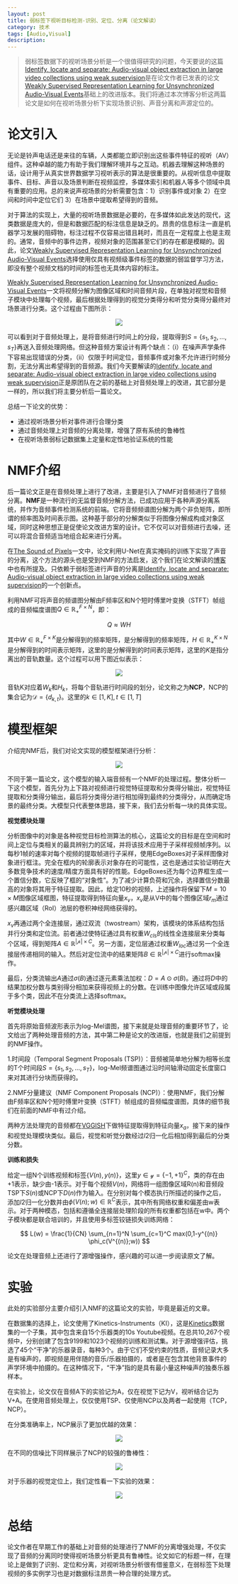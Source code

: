 ```yaml
---
layout: post
title: 弱标签下视听目标检测-识别、定位、分离（论文解读）
category: 技术
tags: [Audio,Visual]
description: 
---
```


> 弱标签数据下的视听场景分析是一个很值得研究的问题，今天要说的这篇[Identify, locate and separate: Audio-visual object extraction in large video collections using weak supervision](https://arxiv.org/abs/1811.04000)是在论文作者已发表的论文[Weakly Supervised Representation Learning for Unsynchronized Audio-Visual Events](https://arxiv.org/abs/1804.07345v1)基础上的改进版本。我们将通过本次博客分析这两篇论文是如何在视听场景分析下实现场景识别、声音分离和声源定位的。

# 论文引入

无论是铃声电话还是来往的车辆，人类都能立即识别出这些事件特征的视听（AV）组件。这种卓越的能力有助于我们理解环境并与之互动。机器去理解这种场景的话，设计用于从真实世界数据学习视听表示的算法是很重要的。从视听信息中提取事件、目标、声音以及场景判断在视频监控，多媒体索引和机器人等多个领域中具有重要的应用。总的来说声视场景的分析需要包含：1）识别事件或对象 2）在空间和时间中定位它们 3）在场景中提取希望得到的音频。

对于算法的实现上，大量的视听场景数据是必要的，在多媒体如此发达的现代，这类数据是庞大的，但是和数据匹配的标注信息是缺乏的。昂贵的信息标注一直是机器学习发展的阻碍物，标注过程不仅容易出错且耗时，而且在一定程度上也是主观的。通常，音频中的事件边界，视频对象的范围甚至它们的存在都是模糊的。因此，论文[Weakly Supervised Representation Learning for Unsynchronized Audio-Visual Events](https://arxiv.org/abs/1804.07345v1)选择使用仅具有视频级事件标签的数据的弱监督学习方法，即没有整个视频文档的时间的标签也无具体内容的标注。

[Weakly Supervised Representation Learning for Unsynchronized Audio-Visual Events](https://arxiv.org/abs/1804.07345v1)一文将视频分解为图像区域和时间音频片段，在单独对视觉和音频子模块中处理每个视频，最后根据处理得到的视觉分类得分和听觉分类得分最终对场景进行分类。这个过程由下图所示：

<p align="center">
    <img src="/assets/img/Speech/NCP1.png">
</p>

可以看到对于音频处理上，是将音频进行时间上的分段，提取得到$S=\lbrace s_1, s_2,...,s_T \rbrace$再送入音频处理网络。但这种音频方案设计有两个缺点：（i）在噪声声学条件下容易出现错误的分类，（ii）仅限于时间定位，音频事件或对象不允许进行时频分割，无法分离出希望得到的音频源。我们今天要解读的[Identify, locate and separate: Audio-visual object extraction in large video collections using weak supervision](https://arxiv.org/abs/1811.04000)正是原团队在之前的基础上对音频处理上的改进，其它部分是一样的，所以我们将主要分析后一篇论文。

总结一下论文的优势：

- 通过视听场景分析对事件进行合理分类
- 通过音频处理上对音频的分离处理，增强了原有系统的鲁棒性
- 在视听场景弱标记数据集上定量和定性地验证系统的性能

# NMF介绍

后一篇论文正是在音频处理上进行了改进，主要是引入了NMF对音频进行了音频分离。**NMF**是一种流行的无监督音频分解方法，已成功应用于各种声源分离系统，并作为音频事件检测系统的前端。它将音频频谱图分解为两个非负矩阵，即所谓的频率图及时间表示图。这种基于部分的分解类似于将图像分解成构成对象区域，同时这种思想正是促使论文改进方案的设计。它不仅可以对音频进行去噪，还可以将混合音频适当地组合起来进行分离。

在[The Sound of Pixels](https://arxiv.org/abs/1804.03160)一文中，论文利用U-Net在真实掩码的训练下实现了声音的分离，这个方法的源头也是受到NMF的方法启发，这个我们在论文解读的[博客](http://veigar1992.github.io/2018/12/18/sound_pixels.html)中也有所提及。只依赖于弱标签进行声音的分离是[Identify, locate and separate: Audio-visual object extraction in large video collections using weak supervision](https://arxiv.org/abs/1811.04000)的一个创新点。

利用NMF可将声音的频谱图分解由F频率区和N个短时傅里叶变换（STFT）帧组成的音频幅度谱图$Q \in \mathbb R_{+}^{F \times N}$，即：

$$
Q \approx WH
$$

其中$W \in \mathbb R_{+}^{F \times K}$是分解得到的频率矩阵，是分解得到的频率矩阵，$H \in \mathbb R_{+}^{K \times N}$是分解得到的时间表示矩阵，这里的是分解得到的时间表示矩阵，这里的$K$是指分离出的音轨数量。这个过程可以用下图近似表示：

<p align="center">
    <img src="/assets/img/Speech/NCP2.png">
</p>

音轨K对应着$W_k$和$H_k$，将每个音轨进行时间段的划分，论文称之为**NCP**，NCP的集合记为$\mathcal D = \lbrace d_{k ,t} \rbrace$。这里的$k \in [1, K], t \in [1,T]$

# 模型框架

介绍完NMF后，我们对论文实现的模型框架进行分析：

<p align="center">
    <img src="/assets/img/Speech/NCP3.png">
</p>

不同于第一篇论文，这个模型的输入端音频有一个NMF的处理过程。整体分析一下这个模型，首先分为上下路对视频进行视觉特征提取和分类得分输出，视觉特征提取和分类得分输出，最后将分类得分进行相加得到最终的分类得分，从而确定场景的最终分类。大模型只代表整体思路，接下来，我们去分析每一块的具体实现。

**视觉模块处理**

分析图像中的对象是各种视觉目标检测算法的核心，这篇论文的目标是在空间和时间上定位与类相关的最具辨别力的区域，并将该技术应用于子采样视频帧序列。以每秒1帧的速率对每个视频的提取帧进行子采样，使用EdgeBoxes对子采样图像对象进行框注。完全在框内的轮廓表示对象存在的可能性，这也是通过实验证明在大多数竞争技术的速度/精度方面具有好的性能。EdgeBoxes还为每个边界框生成一个置信分数，它反映了框的“对象性”。为了减少计算负荷和冗余，选择置信分数最高的对象将其用于特征提取。因此，给定10秒的视频，上述操作将保留下$M = 10 \times M$图像区域框图，特征提取得到特征向量$x_v$，$x_v$是从V中的每个图像区域$r_m$通过感兴趣区域（RoI）池层的卷积神经网络获得的。

$x_v$再通过两个全连接层，通过双流（twostream）架构，该模块的体系结构包括并行分类和定位流。前者通过使特征通过具有权重$W_{cls}$的线性全连接层来分类每个区域，得到矩阵$A \in \mathbb R^{\vert \mathcal p \vert \times C}$。另一方面，定位层通过权重$W_{loc}$通过另一个全连接层传递相同的输入。然后对定位流中的结果矩阵$B \in \mathbb R^{\vert \mathcal p \vert \times C}$进行softmax操作。

最后，分类流输出$A$通过$\sigma (B)$通过逐元素乘法加权：$D = A \odot \sigma (B)$。通过将$D$中的结果加权分数与类别得分相加来获得视频上的分数。在训练中图像允许区域或段属于多个类，因此不在分类流上选择softmax。

**听觉模块处理**

首先将原始音频波形表示为log-Mel谱图，接下来就是处理音频的重要环节了，论文给出了两种处理音频的方法，其中第二种是论文的改进版，也就是我们之前提到的NMF操作。

1.时间段（Temporal Segment Proposals (TSP)）：音频被简单地分解为相等长度的T个时间段$S=\lbrace s_1, s_2,...,s_T \rbrace$，log-Mel频谱图通过沿时间轴滑动固定长度窗口来对其进行分块而获得的。

2.NMF分量建议（NMF Component Proposals (NCP)）：使用NMF，我们分解由F频率区和N个短时傅里叶变换（STFT）帧组成的音频幅度谱图，具体的细节我们在前面的NMF中有过介绍。

两种方法处理完的音频都在[VGGISH](https://github.com/DTaoo/VGGish)下做特征提取得到特征向量$x_a$，接下来的操作和视觉处理模块类似。最后，视觉和听觉分数经过$l2$归一化后相加得到最后的分类分数。

**训练和损失**

给定一组N个训练视频和标签$\lbrace V(n), y(n) \rbrace$，这里$y \in \mathcal y = \lbrace -1, +1 \rbrace^C$，类的存在由+1表示，缺少由-1表示。对于每个视频$V(n)$，网络将一组图像区域R(n)和音频段TSP下$S(n)$或NCP下$D(n$)作为输入。在分别对每个模态执行所描述的操作之后，添加$l2$归一化分数并由$\phi (V(n);w) \in \mathbb R^C$表示，其中所有网络权重和偏差由w表示。对于两种模态，包括和遵循全连接层处理阶段的所有权重都包括在w中。两个子模块都是联合培训的，并且使用多标签铰链损失训练网络：

$$
L(w) = \frac{1}{CN} \sum_{n=1}^N \sum_{c=1}^C max(0,1-y^{(n)} \phi_c(V^{(n)};w))
$$

论文在处理音频上还进行了源增强操作，感兴趣的可以进一步阅读原文了解。

# 实验

此处的实验部分主要介绍引入NMF的这篇论文的实验，毕竟是最近的文章。

在数据集的选择上，论文使用了Kinetics-Instruments（KI），这是[Kinetics](https://deepmind.com/research/open-source/open-source-datasets/kinetics/)数据集的一个子集，其中包含来自15个乐器类的10s Youtube视频。在总共10,267个视频中，分别创建了包含9199和1023个视频的训练和测试集。对于源增强评估，挑选了45个“干净”的乐器录音，每种3个。由于它们不受约束的性质，音频记录大多是有噪声的，即视频是用伴随的音乐/乐器拍摄的，或者是在包含其他背景事件的声学环境中拍摄的。在这种情况下，“干净”指的是具有最小量这种噪声的独奏乐器样本。

在实验上，论文仅在音频A下的实验记为A，仅在视觉下记为V，视听结合记为V+A。在使用音频处理上，仅仅使用TSP、仅使用NCP以及两者一起使用（TCP，NCP）。

在分类准确率上，NCP展示了更加优越的效果：

<p align="center">
    <img src="/assets/img/Speech/NCP4.png">
</p>

在不同的信噪比下同样展示了NCP的较强的鲁棒性：

<p align="center">
    <img src="/assets/img/Speech/NCP5.png">
</p>

对于乐器的视觉定位上，我们定性看一下实验的效果：

<p align="center">
    <img src="/assets/img/Speech/NCP6.png">
</p>

# 总结

论文作者在早期工作的基础上对音频的处理进行了NMF的分离增强处理，不仅实现了音频的分离同时使得视听场景分析更具有鲁棒性。论文如它的标题一样，在理论上是做到了识别、定位和分离，对视听场景分析很有借鉴意义，在弱标签下处理视频的多实例学习也是对数据标注昂贵一种合理的处理方式。